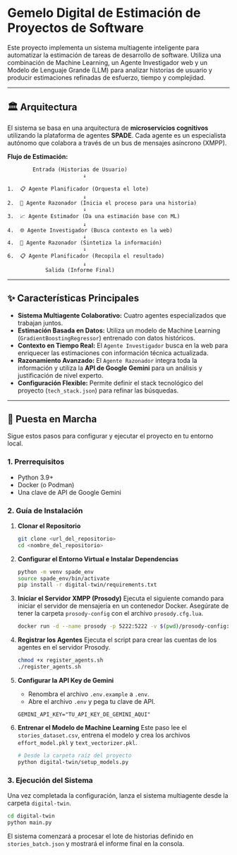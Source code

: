 # Gemelo Digital de Estimación de Proyectos de Software

Este proyecto implementa un sistema multiagente inteligente para automatizar la estimación de tareas de desarrollo de software. Utiliza una combinación de Machine Learning, un Agente Investigador web y un Modelo de Lenguaje Grande (LLM) para analizar historias de usuario y producir estimaciones refinadas de esfuerzo, tiempo y complejidad.

---

## 🏛️ Arquitectura

El sistema se basa en una arquitectura de **microservicios cognitivos** utilizando la plataforma de agentes **SPADE**. Cada agente es un especialista autónomo que colabora a través de un bus de mensajes asíncrono (XMPP).

**Flujo de Estimación:**
```
        Entrada (Historias de Usuario)
                        ↓

1.  📋 Agente Planificador (Orquesta el lote)
                        ↓  
2.  🧠 Agente Razonador (Inicia el proceso para una historia)
                        ↓                 
3.  📈 Agente Estimador (Da una estimación base con ML)
                        ↓        
4.  🌐 Agente Investigador (Busca contexto en la web)         
                        ↓         
4.  🧠 Agente Razonador (Sintetiza la información)
                        ↓
6.  📋 Agente Planificador (Recopila el resultado)
                        ↓
            Salida (Informe Final)

````

---

## ✨ Características Principales

* **Sistema Multiagente Colaborativo:** Cuatro agentes especializados que trabajan juntos.
* **Estimación Basada en Datos:** Utiliza un modelo de Machine Learning (`GradientBoostingRegressor`) entrenado con datos históricos.
* **Contexto en Tiempo Real:** El `Agente Investigador` busca en la web para enriquecer las estimaciones con información técnica actualizada.
* **Razonamiento Avanzado:** El `Agente Razonador` integra toda la información y utiliza la **API de Google Gemini** para un análisis y justificación de nivel experto.
* **Configuración Flexible:** Permite definir el stack tecnológico del proyecto (`tech_stack.json`) para refinar las búsquedas.

---

## 🚀 Puesta en Marcha

Sigue estos pasos para configurar y ejecutar el proyecto en tu entorno local.

### 1. Prerrequisitos
* Python 3.9+
* Docker (o Podman)
* Una clave de API de Google Gemini

### 2. Guía de Instalación

1.  **Clonar el Repositorio**
    ```bash
    git clone <url_del_repositorio>
    cd <nombre_del_repositorio>
    ```

2.  **Configurar el Entorno Virtual e Instalar Dependencias**
    ```bash
    python -m venv spade_env
    source spade_env/bin/activate
    pip install -r digital-twin/requirements.txt
    ```

3.  **Iniciar el Servidor XMPP (Prosody)**
    Ejecuta el siguiente comando para iniciar el servidor de mensajería en un contenedor Docker. Asegúrate de tener la carpeta `prosody-config` con el archivo `prosody.cfg.lua`.
    ```bash
    docker run -d --name prosody -p 5222:5222 -v $(pwd)/prosody-config:/etc/prosody prosody/prosody
    ```

4.  **Registrar los Agentes**
    Ejecuta el script para crear las cuentas de los agentes en el servidor Prosody.
    ```bash
    chmod +x register_agents.sh
    ./register_agents.sh
    ```

5.  **Configurar la API Key de Gemini**
    -   Renombra el archivo `.env.example` a `.env`.
    -   Abre el archivo `.env` y pega tu clave de API.
    ```
    GEMINI_API_KEY="TU_API_KEY_DE_GEMINI_AQUI"
    ```

6.  **Entrenar el Modelo de Machine Learning**
    Este paso lee el `stories_dataset.csv`, entrena el modelo y crea los archivos `effort_model.pkl` y `text_vectorizer.pkl`.
    ```bash
    # Desde la carpeta raíz del proyecto
    python digital-twin/setup_models.py 
    ```
    
### 3. Ejecución del Sistema

Una vez completada la configuración, lanza el sistema multiagente desde la carpeta `digital-twin`.


```bash
cd digital-twin
python main.py
````

El sistema comenzará a procesar el lote de historias definido en `stories_batch.json` y mostrará el informe final en la consola.

